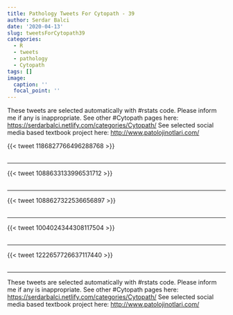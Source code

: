 ```yaml
---
title: Pathology Tweets For Cytopath - 39
author: Serdar Balci
date: '2020-04-13'
slug: tweetsForCytopath39
categories:
  - R
  - tweets
  - pathology
  - Cytopath
tags: []
image:
  caption: ''
  focal_point: ''
---
```



These tweets are selected automatically with #rstats code. Please inform me if any is inappropriate.
See other #Cytopath pages here: https://serdarbalci.netlify.com/categories/Cytopath/ 
See selected social media based textbook project here: http://www.patolojinotlari.com/

{{< tweet 1186827766496288768 >}}
<br>
<br>
<hr>
{{< tweet 1088633133996531712 >}}
<br>
<br>
<hr>
{{< tweet 1088627322536656897 >}}
<br>
<br>
<hr>
{{< tweet 1004024344308117504 >}}
<br>
<br>
<hr>
{{< tweet 1222657726637117440 >}}
<br>
<br>
<hr>


These tweets are selected automatically with #rstats code. Please inform me if any is inappropriate.
See other #Cytopath pages here: https://serdarbalci.netlify.com/categories/Cytopath/ 
See selected social media based textbook project here: http://www.patolojinotlari.com/
